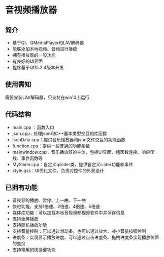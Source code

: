 # 音视频播放器

## 简介

- 基于Qt、QMediaPlayer和LAV解码器
- 能够添加本地视频、音频进行播放
- 拥有播放器的一般功能
- 有良好的UI界面
- 程序基于Qt15.2.4版本开发

## 使用需知

需要安装LAV解码器，只支持在win10上运行

## 代码结构

- main.cpp ：函数入口
- json.cpp : 处理json和C++基本类型交互的库函数
- jsonData.cpp：提供音乐播放器和json文件交互的功能函数
- function.cpp：提供一些普通的功能函数
- mainwindow.cpp：音乐播放器的主体，包括UI界面、槽函数连接、响应函数、事件函数等
- MySlider.cpp：自定义qsilder类，提供自定义silder功能和事件
- style.qss：UI优化文件，负责对控件的外观设计

## 已拥有功能

- 音视频的播放、暂停、上一曲、下一曲
- 快进功能，支持1倍速、2倍速、4倍速、5倍速
- 媒体库功能：可以加载本地音视频都视频软件中并保存信息
- 支持全屏播放
- 支持随机播放功能
- 支持音量控制：可以通过滑动条，也可以通过放大、减小音量按钮控制
- 进度条：实现显示播放进度、可以通过点击进度条、拖拽进度条实现播放位置的变换
- 支持常用的快捷键功能
